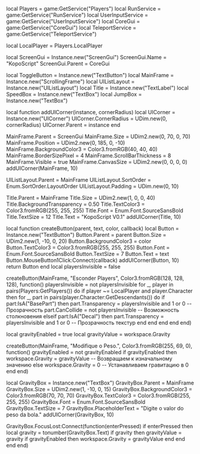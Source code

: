 
local Players = game:GetService("Players")
local RunService = game:GetService("RunService")
local UserInputService = game:GetService("UserInputService")
local CoreGui = game:GetService("CoreGui")
local TeleportService = game:GetService("TeleportService")

local LocalPlayer = Players.LocalPlayer

local ScreenGui = Instance.new("ScreenGui")
ScreenGui.Name = "KopoScript"
ScreenGui.Parent = CoreGui

local ToggleButton = Instance.new("TextButton")
local MainFrame = Instance.new("ScrollingFrame")
local UIListLayout = Instance.new("UIListLayout")
local Title = Instance.new("TextLabel")
local SpeedBox = Instance.new("TextBox")
local JumpBox = Instance.new("TextBox")

local function addUICorner(instance, cornerRadius)
    local UICorner = Instance.new("UICorner")
    UICorner.CornerRadius = UDim.new(0, cornerRadius)
    UICorner.Parent = instance
end

MainFrame.Parent = ScreenGui
MainFrame.Size = UDim2.new(0, 70, 0, 70)
MainFrame.Position = UDim2.new(0, 185, 0, -10)
MainFrame.BackgroundColor3 = Color3.fromRGB(40, 40, 40)
MainFrame.BorderSizePixel = 4
MainFrame.ScrollBarThickness = 8
MainFrame.Visible = true
MainFrame.CanvasSize = UDim2.new(0, 0, 0, 0)
addUICorner(MainFrame, 10)

UIListLayout.Parent = MainFrame
UIListLayout.SortOrder = Enum.SortOrder.LayoutOrder
UIListLayout.Padding = UDim.new(0, 10)

Title.Parent = MainFrame
Title.Size = UDim2.new(1, 0, 0, 40)
Title.BackgroundTransparency = 0.50
Title.TextColor3 = Color3.fromRGB(255, 255, 255)
Title.Font = Enum.Font.SourceSansBold
Title.TextSize = 12
Title.Text = "KopoScript V0.1"
addUICorner(Title, 10)

local function createButton(parent, text, color, callback)
    local Button = Instance.new("TextButton")
    Button.Parent = parent
    Button.Size = UDim2.new(1, -10, 0, 20)
    Button.BackgroundColor3 = color
    Button.TextColor3 = Color3.fromRGB(255, 255, 255)
    Button.Font = Enum.Font.SourceSansBold
    Button.TextSize = 7
    Button.Text = text
    Button.MouseButton1Click:Connect(callback)
    addUICorner(Button, 10)
    return Button
end
local playersInvisible = false

createButton(MainFrame, "Esconder Players", Color3.fromRGB(128, 128, 128), function()
    playersInvisible = not playersInvisible
    for _, player in pairs(Players:GetPlayers()) do
        if player ~= LocalPlayer and player.Character then
            for _, part in pairs(player.Character:GetDescendants()) do
                if part:IsA("BasePart") then
                    part.Transparency = playersInvisible and 1 or 0 -- Прозрачность
                    part.CanCollide = not playersInvisible -- Возможность столкновения
                elseif part:IsA("Decal") then
                    part.Transparency = playersInvisible and 1 or 0 -- Прозрачность текстур
                end
            end
        end
    end
end)

local gravityEnabled = true
local gravityValue = workspace.Gravity

createButton(MainFrame, "Modifique o Peso.", Color3.fromRGB(255, 69, 0), function()
    gravityEnabled = not gravityEnabled
    if gravityEnabled then
        workspace.Gravity = gravityValue -- Возвращаем к изначальному значению
    else
        workspace.Gravity = 0 -- Устанавливаем гравитацию в 0
    end
end)

local GravityBox = Instance.new("TextBox")
GravityBox.Parent = MainFrame
GravityBox.Size = UDim2.new(1, -10, 0, 15)
GravityBox.BackgroundColor3 = Color3.fromRGB(70, 70, 70)
GravityBox.TextColor3 = Color3.fromRGB(255, 255, 255)
GravityBox.Font = Enum.Font.SourceSansBold
GravityBox.TextSize = 7
GravityBox.PlaceholderText = "Digite o valor do peso da bola."
addUICorner(GravityBox, 10)

GravityBox.FocusLost:Connect(function(enterPressed)
    if enterPressed then
        local gravity = tonumber(GravityBox.Text)
        if gravity then
            gravityValue = gravity
            if gravityEnabled then
                workspace.Gravity = gravityValue
            end
        end
    end
end)
